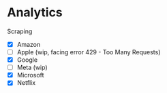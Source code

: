 # Analytics

Scraping
- [X] Amazon
- [ ] Apple (wip, facing error 429 - Too Many Requests)
- [X]  Google
- [ ] Meta (wip)
- [X] Microsoft
- [X] Netflix
